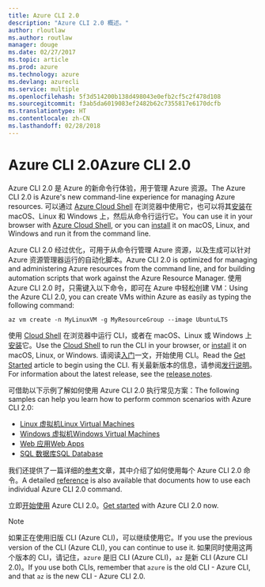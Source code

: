 ```yaml
---
title: Azure CLI 2.0
description: "Azure CLI 2.0 概述。"
author: rloutlaw
ms.author: routlaw
manager: douge
ms.date: 02/27/2017
ms.topic: article
ms.prod: azure
ms.technology: azure
ms.devlang: azurecli
ms.service: multiple
ms.openlocfilehash: 5f3d514200b138d498043e0efb2cf5c2f478d108
ms.sourcegitcommit: f3ab5da6019083ef2482b62c7355817e6170dcfb
ms.translationtype: HT
ms.contentlocale: zh-CN
ms.lasthandoff: 02/28/2018
---
```

# <a name="azure-cli-20"></a><span data-ttu-id="7542c-103">Azure CLI 2.0</span><span class="sxs-lookup"><span data-stu-id="7542c-103">Azure CLI 2.0</span></span>

<span data-ttu-id="7542c-104">Azure CLI 2.0 是 Azure 的新命令行体验，用于管理 Azure 资源。</span><span class="sxs-lookup"><span data-stu-id="7542c-104">The Azure CLI 2.0 is Azure's new command-line experience for managing Azure resources.</span></span>
<span data-ttu-id="7542c-105">可以通过 [Azure Cloud Shell](/azure/cloud-shell/overview) 在浏览器中使用它，也可以将其[安装](install-azure-cli.md)在 macOS、Linux 和 Windows 上，然后从命令行运行它。</span><span class="sxs-lookup"><span data-stu-id="7542c-105">You can use it in your browser with [Azure Cloud Shell](/azure/cloud-shell/overview), or you can [install](install-azure-cli.md) it on macOS, Linux, and Windows and run it from the command line.</span></span>

<span data-ttu-id="7542c-106">Azure CLI 2.0 经过优化，可用于从命令行管理 Azure 资源，以及生成可以针对 Azure 资源管理器运行的自动化脚本。</span><span class="sxs-lookup"><span data-stu-id="7542c-106">Azure CLI 2.0 is optimized for managing and administering Azure resources from the command line, and for building automation scripts that work against the Azure Resource Manager.</span></span> <span data-ttu-id="7542c-107">使用 Azure CLI 2.0 时，只需键入以下命令，即可在 Azure 中轻松创建 VM：</span><span class="sxs-lookup"><span data-stu-id="7542c-107">Using the Azure CLI 2.0, you can create VMs within Azure as easily as typing the following command:</span></span>

```azurecli-interactive
az vm create -n MyLinuxVM -g MyResourceGroup --image UbuntuLTS
```

<span data-ttu-id="7542c-108">使用 [Cloud Shell](/azure/cloud-shell/overview) 在浏览器中运行 CLI，或者在 macOS、Linux 或 Windows 上[安装](install-azure-cli.md)它。</span><span class="sxs-lookup"><span data-stu-id="7542c-108">Use the [Cloud Shell](/azure/cloud-shell/overview) to run the CLI in your browser, or [install](install-azure-cli.md) it on macOS, Linux, or Windows.</span></span>
<span data-ttu-id="7542c-109">请阅读[入门](get-started-with-azure-cli.md)一文，开始使用 CLI。</span><span class="sxs-lookup"><span data-stu-id="7542c-109">Read the [Get Started](get-started-with-azure-cli.md) article to begin using the CLI.</span></span>
<span data-ttu-id="7542c-110">有关最新版本的信息，请参阅[发行说明](release-notes-azure-cli.md)。</span><span class="sxs-lookup"><span data-stu-id="7542c-110">For information about the latest release, see the [release notes](release-notes-azure-cli.md).</span></span>

<span data-ttu-id="7542c-111">可借助以下示例了解如何使用 Azure CLI 2.0 执行常见方案：</span><span class="sxs-lookup"><span data-stu-id="7542c-111">The following samples can help you learn how to perform common scenarios with Azure CLI 2.0:</span></span>
- [<span data-ttu-id="7542c-112">Linux 虚拟机</span><span class="sxs-lookup"><span data-stu-id="7542c-112">Linux Virtual Machines</span></span>](/azure/virtual-machines/virtual-machines-linux-cli-samples?toc=%2fcli%2fazure%2ftoc.json&bc=%2fcli%2fazure%2fbreadcrumb%2ftoc.json)
- [<span data-ttu-id="7542c-113">Windows 虚拟机</span><span class="sxs-lookup"><span data-stu-id="7542c-113">Windows Virtual Machines</span></span>](/azure/virtual-machines/virtual-machines-windows-cli-samples?toc=%2fcli%2fazure%2ftoc.json&bc=%2fcli%2fazure%2fbreadcrumb%2ftoc.json)
- [<span data-ttu-id="7542c-114">Web 应用</span><span class="sxs-lookup"><span data-stu-id="7542c-114">Web Apps</span></span>](/azure/app-service-web/app-service-cli-samples?toc=%2fcli%2fazure%2ftoc.json&bc=%2fcli%2fazure%2fbreadcrumb%2ftoc.json)
- [<span data-ttu-id="7542c-115">SQL 数据库</span><span class="sxs-lookup"><span data-stu-id="7542c-115">SQL Database</span></span>](/azure/sql-database/sql-database-cli-samples?toc=%2fcli%2fazure%2ftoc.json&bc=%2fcli%2fazure%2fbreadcrumb%2ftoc.json)

<span data-ttu-id="7542c-116">我们还提供了一篇详细的[参考](/cli/azure/)文章，其中介绍了如何使用每个 Azure CLI 2.0 命令。</span><span class="sxs-lookup"><span data-stu-id="7542c-116">A detailed [reference](/cli/azure/) is also available that documents how to use each individual Azure CLI 2.0 command.</span></span>

<span data-ttu-id="7542c-117">立即[开始使用](get-started-with-azure-cli.md) Azure CLI 2.0。</span><span class="sxs-lookup"><span data-stu-id="7542c-117">[Get started](get-started-with-azure-cli.md) with Azure CLI 2.0 now.</span></span>


> [!NOTE]
> <span data-ttu-id="7542c-118">如果正在使用旧版 CLI (Azure CLI)，可以继续使用它。</span><span class="sxs-lookup"><span data-stu-id="7542c-118">If you use the previous version of the CLI (Azure CLI), you can continue to use it.</span></span>
> <span data-ttu-id="7542c-119">如果同时使用这两个版本的 CLI，请记住，`azure` 是旧 CLI (Azure CLI)，`az` 是新 CLI (Azure CLI 2.0)。</span><span class="sxs-lookup"><span data-stu-id="7542c-119">If you use both CLIs, remember that `azure` is the old CLI - Azure CLI, and that `az` is the new CLI - Azure CLI 2.0.</span></span>
